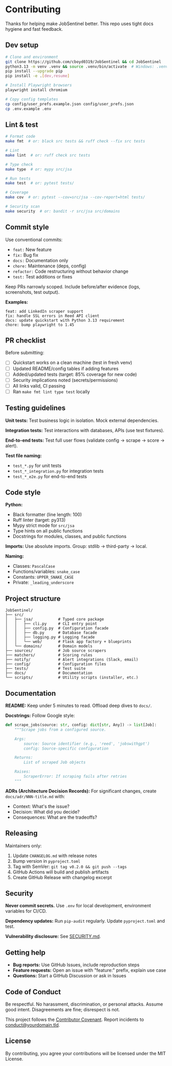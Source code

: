 # Contributing

Thanks for helping make JobSentinel better. This repo uses tight docs hygiene and fast feedback.

## Dev setup

```bash
# Clone and environment
git clone https://github.com/cboyd0319/JobSentinel && cd JobSentinel
python3.13 -m venv .venv && source .venv/bin/activate  # Windows: .venv\Scripts\activate
pip install --upgrade pip
pip install -e .[dev,resume]

# Install Playwright browsers
playwright install chromium

# Copy config templates
cp config/user_prefs.example.json config/user_prefs.json
cp .env.example .env
```

## Lint & test

```bash
# Format code
make fmt  # or: black src tests && ruff check --fix src tests

# Lint
make lint  # or: ruff check src tests

# Type check
make type  # or: mypy src/jsa

# Run tests
make test  # or: pytest tests/

# Coverage
make cov  # or: pytest --cov=src/jsa --cov-report=html tests/

# Security scan
make security  # or: bandit -r src/jsa src/domains
```

## Commit style

Use conventional commits:
- `feat:` New feature
- `fix:` Bug fix
- `docs:` Documentation only
- `chore:` Maintenance (deps, config)
- `refactor:` Code restructuring without behavior change
- `test:` Test additions or fixes

Keep PRs narrowly scoped. Include before/after evidence (logs, screenshots, test output).

**Examples:**
```
feat: add LinkedIn scraper support
fix: handle SSL errors in Reed API client
docs: update quickstart with Python 3.13 requirement
chore: bump playwright to 1.45
```

## PR checklist

Before submitting:
- [ ] Quickstart works on a clean machine (test in fresh venv)
- [ ] Updated README/config tables if adding features
- [ ] Added/updated tests (target: 85% coverage for new code)
- [ ] Security implications noted (secrets/permissions)
- [ ] All links valid, CI passing
- [ ] Ran `make fmt lint type test` locally

## Testing guidelines

**Unit tests:** Test business logic in isolation. Mock external dependencies.

**Integration tests:** Test interactions with databases, APIs (use test fixtures).

**End-to-end tests:** Test full user flows (validate config → scrape → score → alert).

**Test file naming:**
- `test_*.py` for unit tests
- `test_*_integration.py` for integration tests
- `test_*_e2e.py` for end-to-end tests

## Code style

**Python:**
- Black formatter (line length: 100)
- Ruff linter (target: py313)
- Mypy strict mode for `src/jsa`
- Type hints on all public functions
- Docstrings for modules, classes, and public functions

**Imports:** Use absolute imports. Group: stdlib → third-party → local.

**Naming:**
- Classes: `PascalCase`
- Functions/variables: `snake_case`
- Constants: `UPPER_SNAKE_CASE`
- Private: `_leading_underscore`

## Project structure

```
JobSentinel/
├── src/
│   ├── jsa/           # Typed core package
│   │   ├── cli.py     # CLI entry point
│   │   ├── config.py  # Configuration facade
│   │   ├── db.py      # Database facade
│   │   ├── logging.py # Logging facade
│   │   └── web/       # Flask app factory + blueprints
│   └── domains/       # Domain models
├── sources/           # Job source scrapers
├── matchers/          # Scoring rules
├── notify/            # Alert integrations (Slack, email)
├── config/            # Configuration files
├── tests/             # Test suite
├── docs/              # Documentation
└── scripts/           # Utility scripts (installer, etc.)
```

## Documentation

**README:** Keep under 5 minutes to read. Offload deep dives to `docs/`.

**Docstrings:** Follow Google style:
```python
def scrape_jobs(source: str, config: dict[str, Any]) -> list[Job]:
    """Scrape jobs from a configured source.

    Args:
        source: Source identifier (e.g., 'reed', 'jobswithgpt')
        config: Source-specific configuration

    Returns:
        List of scraped Job objects

    Raises:
        ScraperError: If scraping fails after retries
    """
```

**ADRs (Architecture Decision Records):** For significant changes, create `docs/adr/NNN-title.md` with:
- Context: What's the issue?
- Decision: What did you decide?
- Consequences: What are the tradeoffs?

## Releasing

Maintainers only:
1. Update `CHANGELOG.md` with release notes
2. Bump version in `pyproject.toml`
3. Tag with SemVer: `git tag v0.2.0 && git push --tags`
4. GitHub Actions will build and publish artifacts
5. Create GitHub Release with changelog excerpt

## Security

**Never commit secrets.** Use `.env` for local development, environment variables for CI/CD.

**Dependency updates:** Run `pip-audit` regularly. Update `pyproject.toml` and test.

**Vulnerability disclosure:** See [SECURITY.md](SECURITY.md).

## Getting help

- **Bug reports:** Use GitHub Issues, include reproduction steps
- **Feature requests:** Open an issue with "feature:" prefix, explain use case
- **Questions:** Start a GitHub Discussion or ask in Issues

## Code of Conduct

Be respectful. No harassment, discrimination, or personal attacks. Assume good intent. Disagreements are fine; disrespect is not.

This project follows the [Contributor Covenant](https://www.contributor-covenant.org/). Report incidents to conduct@yourdomain.tld.

## License

By contributing, you agree your contributions will be licensed under the MIT License.
